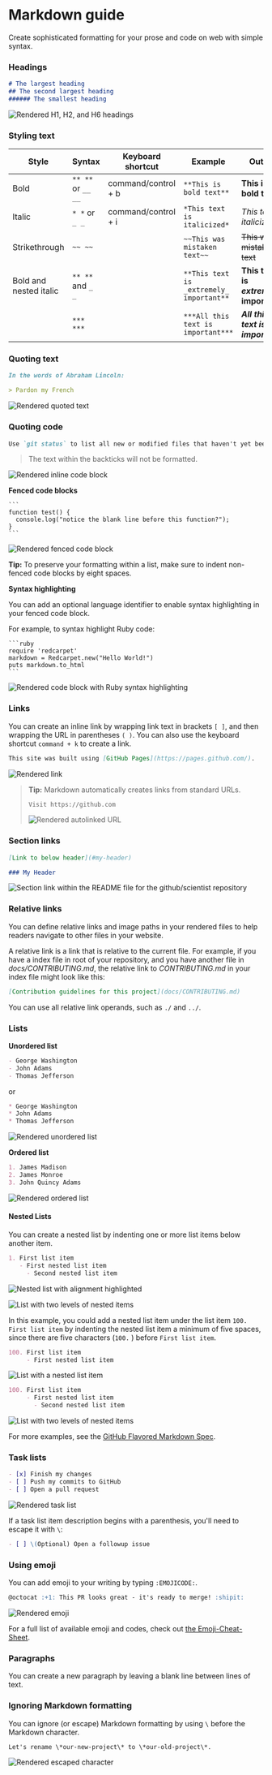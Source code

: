
# Markdown guide

Create sophisticated formatting for your prose and code on web with simple syntax.

### Headings

```markdown
# The largest heading
## The second largest heading
###### The smallest heading
```

![Rendered H1, H2, and H6 headings](https://docs.github.com/assets/images/help/writing/headings-rendered.png)

### Styling text

Style|Syntax|Keyboard shortcut|Example|Output
-|-|-|-|-
Bold|`** **`  or  `__ __`|command/control + b|`**This is bold text**`|**This is bold text**
Italic|`* *`  or  `_ _`|command/control + i|`*This text is italicized*`|_This text is italicized_
Strikethrough|`~~ ~~`| |`~~This was mistaken text~~`|~~This was mistaken text~~
Bold and nested italic|`** **`  and  `_ _`| |`**This text is _extremely_ important**`|**This text is  _extremely_  important**|All bold and italic
||`*** ***`||`***All this text is important***`|***All this text is important_***

### Quoting text


```markdown
In the words of Abraham Lincoln:

> Pardon my French
```

![Rendered quoted text](https://docs.github.com/assets/images/help/writing/quoted-text-rendered.png)


### Quoting code

```markdown
Use `git status` to list all new or modified files that haven't yet been committed.
```
> The text within the backticks will not be formatted.

![Rendered inline code block](https://docs.github.com/assets/images/help/writing/inline-code-rendered.png)


**Fenced code blocks**

<pre markdown="0"><code>```
function test() {
  console.log("notice the blank line before this function?");
}
```</code></pre>

![Rendered fenced code block](https://docs.github.com/assets/images/help/writing/fenced-code-block-rendered.png)

**Tip:**  To preserve your formatting within a list, make sure to indent non-fenced code blocks by eight spaces.

**Syntax highlighting**

You can add an optional language identifier to enable syntax highlighting in your fenced code block.

For example, to syntax highlight Ruby code:

<pre markdown="0"><code>```ruby
require 'redcarpet'
markdown = Redcarpet.new("Hello World!")
puts markdown.to_html
```</code></pre>

![Rendered code block with Ruby syntax highlighting](https://docs.github.com/assets/images/help/writing/code-block-syntax-highlighting-rendered.png)


### Links

You can create an inline link by wrapping link text in brackets  `[ ]`, and then wrapping the URL in parentheses  `( )`. You can also use the keyboard shortcut  `command + k`  to create a link.

```markdown
This site was built using [GitHub Pages](https://pages.github.com/).
```

![Rendered link](https://docs.github.com/assets/images/help/writing/link-rendered.png)

> **Tip:**  Markdown automatically creates links from standard URLs.
> ```markdown
> Visit https://github.com
> ```
> ![Rendered autolinked URL](https://docs.github.com/assets/images/help/writing/url-autolink-rendered.png)

### Section links

```markdown
[Link to below header](#my-header)

### My Header
```

![Section link within the README file for the github/scientist repository](https://docs.github.com/assets/images/help/repository/readme-links.png)

### Relative links

You can define relative links and image paths in your rendered files to help readers navigate to other files in your website.

A relative link is a link that is relative to the current file. For example, if you have a index file in root of your repository, and you have another file in  _docs/CONTRIBUTING.md_, the relative link to  _CONTRIBUTING.md_  in your index file might look like this:

```markdown
[Contribution guidelines for this project](docs/CONTRIBUTING.md)
```

You can use all relative link operands, such as  `./`  and  `../`.

### Lists

**Unordered list**

```markdown
- George Washington
- John Adams
- Thomas Jefferson
```
or
```markdown
* George Washington
* John Adams
* Thomas Jefferson
```
![Rendered unordered list](https://docs.github.com/assets/images/help/writing/unordered-list-rendered.png)

**Ordered list**

```markdown
1. James Madison
2. James Monroe
3. John Quincy Adams
```

![Rendered ordered list](https://docs.github.com/assets/images/help/writing/ordered-list-rendered.png)

#### Nested Lists

You can create a nested list by indenting one or more list items below another item.

```markdown
1. First list item
   - First nested list item
     - Second nested list item
```

![Nested list with alignment highlighted](https://docs.github.com/assets/images/help/writing/nested-list-alignment.png)

![List with two levels of nested items](https://docs.github.com/assets/images/help/writing/nested-list-example-1.png)

In this example, you could add a nested list item under the list item  `100. First list item`  by indenting the nested list item a minimum of five spaces, since there are five characters (`100.` ) before  `First list item`.

```markdown
100. First list item
     - First nested list item
```

![List with a nested list item](https://docs.github.com/assets/images/help/writing/nested-list-example-3.png)

```markdown
100. First list item
     - First nested list item
       - Second nested list item
```

![List with two levels of nested items](https://docs.github.com/assets/images/help/writing/nested-list-example-2.png)

For more examples, see the  [GitHub Flavored Markdown Spec](https://github.github.com/gfm/#example-265).

### Task lists

```markdown
- [x] Finish my changes
- [ ] Push my commits to GitHub
- [ ] Open a pull request
```

![Rendered task list](https://docs.github.com/assets/images/help/writing/task-list-rendered.png)

If a task list item description begins with a parenthesis, you'll need to escape it with  `\`:

```markdown
- [ ] \(Optional) Open a followup issue
```

### Using emoji

You can add emoji to your writing by typing  `:EMOJICODE:`.

```markdown
@octocat :+1: This PR looks great - it's ready to merge! :shipit:
```

![Rendered emoji](https://docs.github.com/assets/images/help/writing/emoji-rendered.png)

For a full list of available emoji and codes, check out  [the Emoji-Cheat-Sheet](https://github.com/ikatyang/emoji-cheat-sheet/blob/master/README.md).

### Paragraphs

You can create a new paragraph by leaving a blank line between lines of text.

### Ignoring Markdown formatting

You can ignore (or escape) Markdown formatting by using  `\`  before the Markdown character.

`Let's rename \*our-new-project\* to \*our-old-project\*.`

![Rendered escaped character](https://docs.github.com/assets/images/help/writing/escaped-character-rendered.png)

